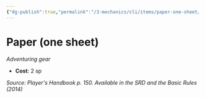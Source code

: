 ```yaml
---
{"dg-publish":true,"permalink":"/3-mechanics/cli/items/paper-one-sheet/","tags":["ttrpg-cli/compendium/src/5e/phb","ttrpg-cli/item/gear/","ttrpg-cli/item/rarity/none"]}
---
```


# Paper (one sheet)
*Adventuring gear*  


- **Cost**: 2 sp

*Source: Player's Handbook p. 150. Available in the <span title='Systems Reference Document (5.1)'>SRD</span> and the Basic Rules (2014)*